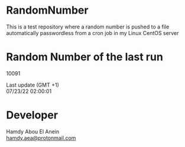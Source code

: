# RandomNumber    
This is a test repository where a random number is pushed to a file automatically passwordless from a cron job in my Linux CentOS server    
# Random Number of the last run   
10091
      
Last update (GMT +1)    
07/23/22 02:00:01
# Developer    
Hamdy Abou El Anein   
hamdy.aea@protonmail.com
